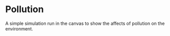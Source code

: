 # Pollution
A simple simulation run in the canvas to show the affects of pollution on the environment. 

